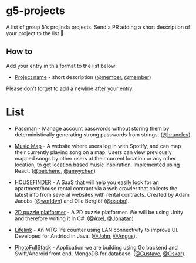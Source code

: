 # g5-projects
A list of group 5's projinda projects. Send a PR adding a short description of your project to the list 🚀

## How to
Add your entry in this format to the list below:
- [Project name](https://github.com/mictab/) - short description ([@member](https://github.com/mictab), [@member](https://github.com/mictab))

Please don't forget to add a newline after your entry.

# List

- [Passman](https://github.com/hrunelov/passman) - Manage account passwords without storing them by deterministically generating strong passwords from strings. ([@hrunelov](https://github.com/hrunelov))

- [Music Map](https://github.com/beichenc/MusicMap) - A website where users log in with Spotify, and can map their currently playing song on a map. Users can view previously mapped songs by other users at their current location or any other location, to get location based music inspiration. Implemented using React. ([@beichenc](https://github.com/beichenc), [@amyychen](https://github.com/amyychen))  

- [HOUSEFINDER](https://github.com/worldyn/crawler) - A SaaS that will help you easily look for an apartment/house rental contract via a web crawler that collects the latest info from several websites with rental contracts. Created by Adam Jacobs ([@worldyn](https://github.com/worldyn)) and Olle Berglöf ([@osobo](https://github.com/osobo)).

- [2D puzzle platformer](https://github.com/AxlLind/2D-platformer) - A 2D puzzle platformer. We will be using Unity and therefore writing it in C#. ([@Axel](https://github.com/axlLind), [@Jonatan](https://github.com/Jontpan))

- [Lifelink](https://github.com/johnnil/Lifelink/) - An MTG life counter using LAN connectivity to improve UI. Developed for Andriod in Java. ([@John](https://github.com/johnnil), [@Angus](https://github.com/angloth)).

- [PhotoFullStack](https://github.com/gustaver/fullstack-photo-applcation) - Application we are building using Go backend and Swift/Android front end. MongoDB for database. ([@Gustave](https://github.com/gustaver), [@Oskar](https://github.com/oskaerik)).



